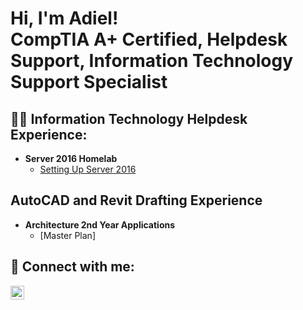 <h1>Hi, I'm Adiel! </br> CompTIA A+ Certified, Helpdesk Support, Information Technology Support Specialist</h1>

<h2>👨‍💻 Information Technology Helpdesk Experience:</h2>

- <b>Server 2016 Homelab</b>
  - [Setting Up Server 2016](https://github.com/AdielEstrada/Server2016_Setup)
<h2>AutoCAD and Revit Drafting Experience</h2>

- <b>Architecture 2nd Year Applications</b>
  - [Master Plan]

<h2> 🤳 Connect with me:</h2>

[<img align="left" alt="Adiel Estrada Carrazco | LinkedIn" width="22px" src="https://cdn.jsdelivr.net/npm/simple-icons@v3/icons/linkedin.svg" />][linkedin]

[linkedin]: https://linkedin.com/in/adiel-estrada-carrazco

<!--
**AdielEstrada/AdielEstrada** is a ✨ _special_ ✨ repository because its `README.md` (this file) appears on your GitHub profile.

Here are some ideas to get you started:

- 🔭 I’m currently working on ...
- 🌱 I’m currently learning ...
- 👯 I’m looking to collaborate on ...
- 🤔 I’m looking for help with ...
- 💬 Ask me about ...
- 📫 How to reach me: ...
- 😄 Pronouns: ...
- ⚡ Fun fact: ...
-->
